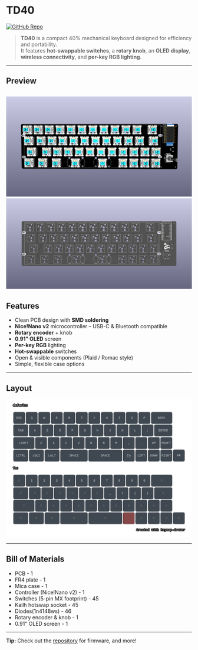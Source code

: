 # TD40

[![GitHub Repo](https://img.shields.io/badge/View%20on-GitHub-blue?logo=github)](https://github.com/NLTD2010/td40)

> **TD40** is a compact 40% mechanical keyboard designed for efficiency and portability.  
> It features **hot-swappable switches**, a **rotary knob**, an **OLED display**, **wireless connectivity**, and **per-key RGB lighting**.

---

## Preview
![td40](https://raw.githubusercontent.com/NLTD2010/td40/refs/heads/main/Image/td!40-black-back.png)
![pcb](https://raw.githubusercontent.com/NLTD2010/td40/refs/heads/main/Image/pcb.png)
---

## Features
- Clean PCB design with **SMD soldering**
- **Nice!Nano v2** microcontroller – USB-C & Bluetooth compatible
- **Rotary encoder** + knob
- **0.91" OLED** screen
- **Per-key RGB** lighting
- **Hot-swappable** switches
- Open & visible components (Plaid / Romac style)
- Simple, flexible case options

---

## Layout
![layout](https://raw.githubusercontent.com/NLTD2010/td40/refs/heads/main/Image/my_keymap.svg)

---

## Bill of Materials

- PCB - 1
- FR4 plate - 1
- Mica case - 1
- Controller (Nice!Nano v2) - 1
- Switches (5-pin MX footprint) - 45
- Kailh hotswap socket - 45
- Diodes(1n4148ws) - 46
- Rotary encoder & knob - 1
- 0.91" OLED screen - 1

---

**Tip:** Check out the [repository](https://github.com/NLTD2010/td40) for firmware, and more!
